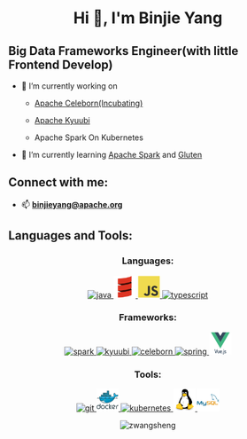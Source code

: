 <h1 align="center">Hi 👋, I'm Binjie Yang</h1>
<h2 align="left">Big Data Frameworks Engineer(with little Frontend Develop)</h2>

  - 🔭 I’m currently working on

    - [Apache Celeborn(Incubating)](https://github.com/apache/incubator-celeborn)

    - [Apache Kyuubi](https://github.com/apache/kyuubi)

    - Apache Spark On Kubernetes

  - 🌱 I’m currently learning [Apache Spark](https://github.com/apache/spark) and [Gluten](https://github.com/oap-project/gluten)
<h2 align="left">Connect with me:</h2>

  - 📫 **binjieyang@apache.org**

<h2 align="left">Languages and Tools:</h2>
<h3 align="center">Languages:</h3>
<p align="center">
  <a href="https://www.java.com/" target="_blank" rel="noreferrer">
    <img
      src="https://www.vectorlogo.zone/logos/java/java-vertical.svg"
      alt="java"
      width="40"
      height="40"
    />
  </a>
  <a href="https://www.scala-lang.org" target="_blank" rel="noreferrer">
    <img
      src="https://raw.githubusercontent.com/devicons/devicon/master/icons/scala/scala-original.svg"
      alt="scala"
      width="40"
      height="40"
    />
  </a>
  <a
    href="https://developer.mozilla.org/en-US/docs/Web/javascript"
    target="_blank"
    rel="noreferrer"
  >
    <img
      src="https://raw.githubusercontent.com/devicons/devicon/master/icons/javascript/javascript-original.svg"
      alt="javascript"
      width="40"
      height="40"
    />
  </a>
  <a href="https://www.typescriptlang.org/" target="_blank" rel="noreferrer">
    <img
      src="https://www.vectorlogo.zone/logos/typescriptlang/typescriptlang-icon.svg"
      alt="typescript"
      width="40"
      height="40"
    />
  </a>
</p>
<h3 align="center">Frameworks:</h3>
<p align="center">
  <a href="https://spark.apache.org/" target="_blank" rel="noreferrer">
    <img
      src="https://spark.apache.org/images/spark-logo-rev.svg"
      alt="spark"
      width="40"
      height="40"
    />
  </a>
  <a href="https://kyuubi.apache.org/" target="_blank" rel="noreferrer">
    <img
      src="https://kyuubi.apache.org/kyuubi_logo_hd.png"
      alt="kyuubi"
      width="40"
      height="40"
    />
  </a>
  <a href="https://celeborn.apache.org/" target="_blank" rel="noreferrer">
    <img
      src="https://celeborn.apache.org/assets/logo/celeborn-1.svg"
      alt="celeborn"
      width="40"
      height="40"
    />
  </a>
  <a href="https://spring.io/" target="_blank" rel="noreferrer">
    <img
      src="https://www.vectorlogo.zone/logos/springio/springio-icon.svg"
      alt="spring"
      width="40"
      height="40"
    />
  </a>
  <a href="https://vuejs.org/" target="_blank" rel="noreferrer">
    <img
      src="https://raw.githubusercontent.com/devicons/devicon/master/icons/vuejs/vuejs-original-wordmark.svg"
      alt="vuejs"
      width="40"
      height="40"
    />
  </a>
</p>
<h3 align="center">Tools:</h3>
<p align="center">
  <a href="https://git-scm.com/" target="_blank" rel="noreferrer">
    <img
      src="https://www.vectorlogo.zone/logos/git-scm/git-scm-icon.svg"
      alt="git"
      width="40"
      height="40"
    />
  </a>
  <a href="https://www.docker.com/" target="_blank" rel="noreferrer">
    <img
      src="https://raw.githubusercontent.com/devicons/devicon/master/icons/docker/docker-original-wordmark.svg"
      alt="docker"
      width="40"
      height="40"
    />
  </a>
  <a href="https://kubernetes.io" target="_blank" rel="noreferrer">
    <img
      src="https://www.vectorlogo.zone/logos/kubernetes/kubernetes-icon.svg"
      alt="kubernetes"
      width="40"
      height="40"
    />
  </a>
  <a href="https://www.linux.org/" target="_blank" rel="noreferrer">
    <img
      src="https://raw.githubusercontent.com/devicons/devicon/master/icons/linux/linux-original.svg"
      alt="linux"
      width="40"
      height="40"
    />
  </a>
  <a href="https://www.mysql.com/" target="_blank" rel="noreferrer">
    <img
      src="https://raw.githubusercontent.com/devicons/devicon/master/icons/mysql/mysql-original-wordmark.svg"
      alt="mysql"
      width="40"
      height="40"
    />
  </a>
</p>

<div align="center">
  <img
    src="https://github-readme-stats.vercel.app/api?username=zwangsheng&show_icons=true&locale=en"
    alt="zwangsheng"
  />
</div>
